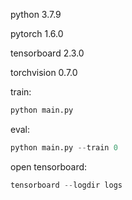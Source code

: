 
python 3.7.9

pytorch 1.6.0

tensorboard 2.3.0 

torchvision 0.7.0 

train: 

```python
python main.py 
```

eval: 

```python
python main.py --train 0 
```

open tensorboard:

```python
tensorboard --logdir logs 
```